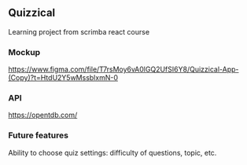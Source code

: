 ## Quizzical

Learning project from scrimba react course

### Mockup

https://www.figma.com/file/T7rsMoy6vA0lGQ2UfSI6Y8/Quizzical-App-(Copy)?t=HtdU2Y5wMssblxmN-0

### API

https://opentdb.com/

### Future features

Ability to choose quiz settings: difficulty of questions, topic, etc.
